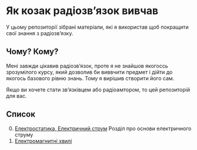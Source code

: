 # Як козак радіозвʼязок вивчав

У цьому репозиторії зібрані матеріали, які я використав щоб покращити свої знання з радіозвʼязку.

## Чому? Кому?

Мені завжди цікавив радіозвʼязок, проте я не знайшов якогоссь зрозумілого курсу, який дозволив би виввчити предмет і дійти до якогось базового рівню знань. Тому я вирішив створити його сам.

Якщо ви хочете стати звʼязківцем або радіоамтором, то цей репозиторій для вас.

## Список

0.  [Електростатика, Електричний струм](./00-electricity.md)
    Розділ про основи електричного струму
1.  [Електромагнитні хвилі](./01-electro-magnetic-waves.md)
